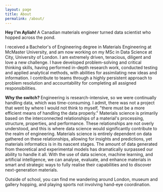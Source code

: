```yaml
---
layout: page
title: About
permalink: /about/
---
```

<div class="index-wrapper">
  <div class="hero-text">
    <p>
      <strong>Hey I'm Ayliah! </strong>  A Canadian materials engineer turned data scientist who hopped across the pond.
    </p>
      </div>
    <p>
      I received a Bachelor's of Engineering degree in Materials Engineering at McMaster University, and am now working on my MSc in Data Science at City, University of London. I am extremely driven, tenacious, diligent and love a new challenge. I have developed problem-solving and critical thinking skills, having performed in-depth research work, conducted testing and applied analytical methods, with abilities for assimilating new ideas and information. I contribute to teams through a highly persistent approach to problem resolution and accountability for completing all assigned responsibilities. 
    </p>
    <p>
      <strong> Why the switch? </strong> Engineering is research-intensive, so we were continually handling data, which was time-consuming.  I admit, there was not a project that went by where I would not think to myself, "there must be a more efficient means of handling the data properly." Materials science is primarily based on the interconnected relationships of a material's processing, structure, properties, and performance.  These relationships are not overly understood, and this is where data science would significantly contribute to the realm of engineering. Materials science is entirely dependent on data gathered on these relationships, allowing for insights and predictions, yet materials informatics is in its nascent stages. The amount of data generated from theoretical and experimental models has dramatically surpassed our ability to handle it all. With the use of data science, machine learning, and artificial intelligence, we can analyse, evaluate, and enhance materials in smart and strategic ways to fully realise their capabilities and to discover next-generation materials.
    </p>
    <p>
Outside of school, you can find me wandering around London, museum and gallery hopping, and playing sports not involving hand-eye coordination.
</p>
  </div>


